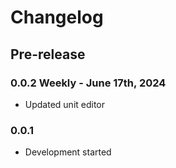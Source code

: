 # Changelog

## Pre-release
### 0.0.2 Weekly - June 17th, 2024
- Updated unit editor
### 0.0.1
- Development started